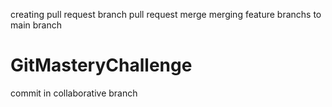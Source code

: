 

creating pull request branch
pull request merge
 merging feature branchs to main branch
# GitMasteryChallenge
commit in collaborative branch
